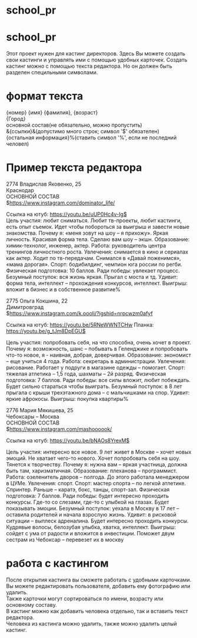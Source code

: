 # school_pr
# school_pr
Этот проект нужен для кастинг директоров.
Здесь Вы можете создать свои кастинги и управлять ими с помощью удобных карточек.
Создать кастинг можно с помощью текста редактора. Но он должен быть разделен специльными символами.
# формат текста
{номер} {имя} {фамилия}, {возраст} <br>
{Город}<br>
основной состав(не обязательно, можно пропустить)<br>
&{ссылки}&(допустимо много строк; символ '$' обязателен)<br>
{остальная информация}%(ставить символ '%', если не последний человел)
# Пример текста редактора
2774 Владислав Яковенко, 25<br>
Краснодар<br>
ОСНОВНОЙ СОСТАВ<br>
$https://www.instagram.com/dominator_life/
 
Ссылка на ютуб: https://youtu.be/uUP0Hc4v-Ig$<br>
Цель участия: любит сниматься. Любит тв-проекты, любит кастинги, есть опыт съемок. Идет чтобы побороться за выигрыш и завести новые знакомства. 
Почему я: «меня зовут на шоу – я прихожу». Яркая личность. Красивая форма тела. Сделаю вам шоу – экшн.
Образование: химик-технолог, инженер, актер.
Работа: руководитель центра тренингов личностного роста.
Увлечения: снимается в кино и сериалах как актер. Ходит по тв-передачам. Снимался в «Давай поженимся», «мама дорогая».
Спорт: бодибилдинг, чемпион юга россии по регби.
Физическая подготовка: 10 баллов.
Ради победы: увлекает процесс.
Безумный поступок: вся жизнь яркая. Прыгал с моста и тд. 
Удивит: форма тела, интеллект – прохождения конкурсов, интеллект. 
Выигрыш: вложит в бизнес и в собственное развитие%<br>


2775 Ольга Кокшина, 22<br>
Димитровград<br>
$https://www.instagram.com/k.oooli/?igshid=nrpcwzm0afyf
 
Ссылка на ютуб: https://youtu.be/5RNeWWNTCHw
Планка: https://youtu.be/g_tJm8DpEGU$<br>

Цель участия: попробовать себя, на что способна, очень хочет в проект. 
Почему я: возможность, шанс – побывать в Геленджике и попробовать что-то новое, я - наивная, добрая, доверчивая. 
Образование: экономист – еще учиться 4 года. 
Работа: секретарь в администрации. 
Увлечения: рисование. Работает у подруги в магазине одежды – помогает. 
Спорт: тяжелая атлетика – 1,5 года, шахматы – 2й разряд.
Физическая подготовка: 7 баллов.
Ради победы: все силы вложит, любит побеждать. Будет сильно стараться чтобы выиграть. 
Безумный поступок: в 8 лет прыгала с крыши трехэтажного дома – с мальчишками на спор.
Удивит: яркие афрокосы.
Выигрыш: покупка квартиры%<br>


2776 Мария Мякишева, 25<br>
Чебоксары – Москва<br>
ОСНОВНОЙ СОСТАВ<br>
$https://www.instagram.com/mashoooook/
 
Ссылка на ютуб: https://youtu.be/bNAOs8YrexM$<br>

Цель участия: интересно все новое. 9 лет живет в Москве – хочет новых эмоций. Не хватает чего-то нового. Хочет попробовать себя на шоу. Тянется к творчеству.
Почему я: нужна вам – яркая участница, должна быть там, харизматичная. 
Образование: плеханова – программист. 
Работа: озеленитель дворов – полгода. До этого работала менеджером в ЦУМе.
Увлечения: спорт.
Спорт: мастер спорта – по легкой атлетике. Спринтер. Раньше – каратэ, бокс, танцы, спорт-зал. 
Физическая подготовка: 7 баллов.
Ради победы: будет интересно проходить конкурсы. Где-то со слезами, где-то с улыбкой на глазах. Будет показывать эмоции. 
Безумный поступок: уехала в Москву в 17 лет – оставила родителей и начала взрослую жизнь.
Удивит: в рисковой ситуации – выплеск адреналина. Будет интересно проходить конкурсы. Кудрявые волосы, белозубая улыбка, хватка, интеллект.
Выигрыш: сойдет с ума от радости и вложится в инвестиции. Поможет двум сестрам из Чебоксар – перевезет их в москву

# работа с кастингом
После открытия кастинга вы сможете работать с удобными карточками.<br>
Вы можете редактировать пользователя, добавить ему фотографию или удалить.<br>
Также карточки могут сортироваться по имени, возрасту или основному составу.<br>
В кастинг можно как добавить человека отдельно, так и вставить текст редактора.<br>
Человека из кастинга можно удалить, также можно удалить целый кастинг.
